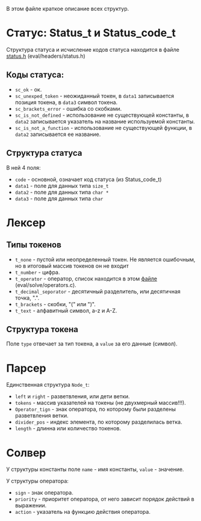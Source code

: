 В этом файле краткое описание всех структур.

# Статус: Status_t и Status_code_t
Структура статуса и исчисление кодов статуса находится в файле [status.h](https://github.com/DemetryF/evaluate-mathematic-expressions/blob/master/eval/headers/status.h) (eval/headers/status.h)

## Коды статуса:

+ `sc_ok` - ок.
+ `sc_unexped_token` - неожиданный токен, в `data1` записывается позиция токена, в `data3` символ токена.
+ `sc_brackets_error` - ошибка со скобками.
+ `sc_is_not_defined` - использование не существующей константы, в `data2` записывается указатель на название используемой константы.
+ `sc_is_not_a_function` - использование не существующей функции, в `data2` записывается ее название.

## Структура статуса

В ней 4 поля:
+ `code` - основной, означает код статуса (из Status_code_t)
+ `data1` - поле для данных типа `size_t`
+ `data2` - поле для данных типа `char *`
+ `data3` - поле для данных типа `char` 

# Лексер

## Типы токенов

+ `t_none` - пустой или неопределенный токен. Не является ошибочным, но в итоговый массив токенов он не входит
+ `t_number` - цифра.
+ `t_operator` - оператор, список находится в этом [файле](https://github.com/DemetryF/evaluate-mathematic-expressions/blob/master/eval/solve/operators.c) (eval/solve/operators.c).
+ `t_decimal_seporator` - десятичный разделитель, или десятичная точка, ".".
+ `t_brackets` - скобки, "(" или ")".
+ `t_text` - алфавитный символ, a-z и A-Z.

## Структура токена

Поле `type` отвечает за тип токена, а `value` за его данные (символ).

# Парсер

Единственная структура `Node_t`:
+ `left` и `right` - разветвления, или дети ветки.
+ `tokens` - массив указателей на токены (не двухмерный массив!!!).
+ `Operator_tign` - знак оператора, по которому были разделены разветвления ветки.
+ `divider_pos` - индекс элемента, по которому разделилась ветка.
+ `length` - длинна или количество токенов.

# Солвер

У структуры константы поле `name` - имя константы, `value` - значение.

У структуры оператора:
+ `sign` - знак оператора.
+ `priority` - приоритет оператора, от него зависит порядок действий в выражении.
+ `action` - указатель на функцию действия оператора.